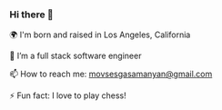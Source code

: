 ### Hi there 👋
🌍  I'm born and raised in Los Angeles, California

🌱 I’m a full stack software engineer

📫 How to reach me: movsesgasamanyan@gmail.com

⚡ Fun fact: I love to play chess! 
